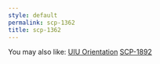 ```yaml
---
style: default
permalink: scp-1362
title: scp-1362
---
```

You may also like:
[UIU Orientation](http://scp-wiki.net/uiu-orientation)
[SCP-1892](http://scp-wiki.net/scp-1892)